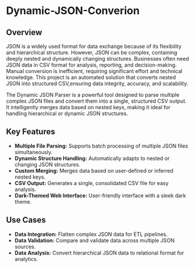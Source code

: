 # Dynamic-JSON-Converion

## Overview
JSON is a widely used format for data exchange because of its flexibility and hierarchical structure. However, JSON can be complex, containing deeply nested and dynamically changing structures. Businesses often need JSON data in CSV format for analysis, reporting, and decision-making. Manual conversion is inefficient, requiring significant effort and technical knowledge. This project is an automated solution that converts nested JSON into structured CSV,ensuring data integrity, accuracy, and scalability.

The Dynamic JSON Parser is a powerful tool designed to parse multiple complex JSON files and convert them into a single, structured CSV output. It intelligently merges data based on nested keys, making it ideal for handling hierarchical or dynamic JSON structures.


## Key Features
- **Multiple File Parsing:** Supports batch processing of multiple JSON files simultaneously.
- **Dynamic Structure Handling:** Automatically adapts to nested or changing JSON structures.
- **Custom Merging:** Merges data based on user-defined or inferred nested keys.
- **CSV Output:** Generates a single, consolidated CSV file for easy analysis.
- **Dark-Themed Web Interface:** User-friendly interface with a sleek dark theme.

## Use Cases
- **Data Integration:** Flatten complex JSON data for ETL pipelines.
- **Data Validation:** Compare and validate data across multiple JSON sources.
- **Data Analysis:** Convert hierarchical JSON data to relational format for analytics.
